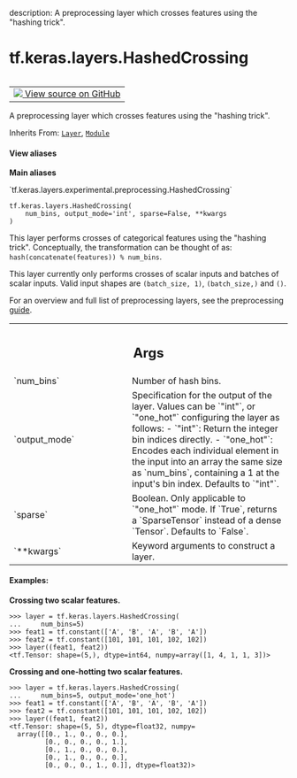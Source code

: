 description: A preprocessing layer which crosses features using the "hashing trick".

<div itemscope itemtype="http://developers.google.com/ReferenceObject">
<meta itemprop="name" content="tf.keras.layers.HashedCrossing" />
<meta itemprop="path" content="Stable" />
<meta itemprop="property" content="__init__"/>
</div>

# tf.keras.layers.HashedCrossing

<!-- Insert buttons and diff -->

<table class="tfo-notebook-buttons tfo-api nocontent" align="left">
<td>
  <a target="_blank" href="https://github.com/keras-team/keras/tree/v2.15.0/keras/layers/preprocessing/hashed_crossing.py#L33-L227">
    <img src="https://www.tensorflow.org/images/GitHub-Mark-32px.png" />
    View source on GitHub
  </a>
</td>
</table>



A preprocessing layer which crosses features using the "hashing trick".

Inherits From: [`Layer`](../../../tf/keras/layers/Layer.md), [`Module`](../../../tf/Module.md)

<section class="expandable">
  <h4 class="showalways">View aliases</h4>
  <p>
<b>Main aliases</b>
<p>`tf.keras.layers.experimental.preprocessing.HashedCrossing`</p>
</p>
</section>

<pre class="devsite-click-to-copy prettyprint lang-py tfo-signature-link">
<code>tf.keras.layers.HashedCrossing(
    num_bins, output_mode=&#x27;int&#x27;, sparse=False, **kwargs
)
</code></pre>



<!-- Placeholder for "Used in" -->

This layer performs crosses of categorical features using the "hashing
trick". Conceptually, the transformation can be thought of as:
`hash(concatenate(features)) % num_bins`.

This layer currently only performs crosses of scalar inputs and batches of
scalar inputs. Valid input shapes are `(batch_size, 1)`, `(batch_size,)` and
`()`.

For an overview and full list of preprocessing layers, see the preprocessing
[guide](https://www.tensorflow.org/guide/keras/preprocessing_layers).

<!-- Tabular view -->
 <table class="responsive fixed orange">
<colgroup><col width="214px"><col></colgroup>
<tr><th colspan="2"><h2 class="add-link">Args</h2></th></tr>

<tr>
<td>
`num_bins`<a id="num_bins"></a>
</td>
<td>
Number of hash bins.
</td>
</tr><tr>
<td>
`output_mode`<a id="output_mode"></a>
</td>
<td>
Specification for the output of the layer. Values can be
`"int"`, or `"one_hot"` configuring the layer as follows:
- `"int"`: Return the integer bin indices directly.
- `"one_hot"`: Encodes each individual element in the input into an
    array the same size as `num_bins`, containing a 1 at the input's
    bin index. Defaults to `"int"`.
</td>
</tr><tr>
<td>
`sparse`<a id="sparse"></a>
</td>
<td>
Boolean. Only applicable to `"one_hot"` mode. If `True`,
returns a `SparseTensor` instead of a dense `Tensor`.
Defaults to `False`.
</td>
</tr><tr>
<td>
`**kwargs`<a id="**kwargs"></a>
</td>
<td>
Keyword arguments to construct a layer.
</td>
</tr>
</table>



#### Examples:



**Crossing two scalar features.**

```
>>> layer = tf.keras.layers.HashedCrossing(
...     num_bins=5)
>>> feat1 = tf.constant(['A', 'B', 'A', 'B', 'A'])
>>> feat2 = tf.constant([101, 101, 101, 102, 102])
>>> layer((feat1, feat2))
<tf.Tensor: shape=(5,), dtype=int64, numpy=array([1, 4, 1, 1, 3])>
```

**Crossing and one-hotting two scalar features.**

```
>>> layer = tf.keras.layers.HashedCrossing(
...     num_bins=5, output_mode='one_hot')
>>> feat1 = tf.constant(['A', 'B', 'A', 'B', 'A'])
>>> feat2 = tf.constant([101, 101, 101, 102, 102])
>>> layer((feat1, feat2))
<tf.Tensor: shape=(5, 5), dtype=float32, numpy=
  array([[0., 1., 0., 0., 0.],
         [0., 0., 0., 0., 1.],
         [0., 1., 0., 0., 0.],
         [0., 1., 0., 0., 0.],
         [0., 0., 0., 1., 0.]], dtype=float32)>
```


